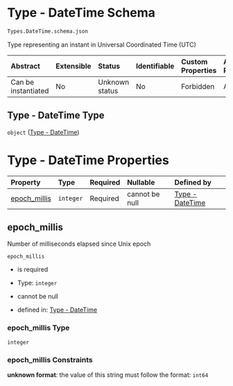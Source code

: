 # Type - DateTime Schema

```txt
Types.DateTime.schema.json
```

Type representing an instant in Universal Coordinated Time (UTC)

| Abstract            | Extensible | Status         | Identifiable | Custom Properties | Additional Properties | Access Restrictions | Defined In                                                                          |
| :------------------ | :--------- | :------------- | :----------- | :---------------- | :-------------------- | :------------------ | :---------------------------------------------------------------------------------- |
| Can be instantiated | No         | Unknown status | No           | Forbidden         | Allowed               | none                | [DateTime.schema.json](../schema/types/DateTime.schema.json "open original schema") |

## Type - DateTime Type

`object` ([Type - DateTime](datetime.md))

# Type - DateTime Properties

| Property                      | Type      | Required | Nullable       | Defined by                                                                                                   |
| :---------------------------- | :-------- | :------- | :------------- | :----------------------------------------------------------------------------------------------------------- |
| [epoch_millis](#epoch_millis) | `integer` | Required | cannot be null | [Type - DateTime](datetime-properties-epoch_millis.md "Types.DateTime.schema.json#/properties/epoch_millis") |

## epoch_millis

Number of milliseconds elapsed since Unix epoch

`epoch_millis`

- is required

- Type: `integer`

- cannot be null

- defined in: [Type - DateTime](datetime-properties-epoch_millis.md "Types.DateTime.schema.json#/properties/epoch_millis")

### epoch_millis Type

`integer`

### epoch_millis Constraints

**unknown format**: the value of this string must follow the format: `int64`
